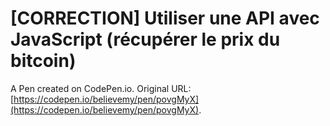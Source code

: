 # [CORRECTION] Utiliser une API avec JavaScript (récupérer le prix du bitcoin)

A Pen created on CodePen.io. Original URL: [https://codepen.io/believemy/pen/povgMyX](https://codepen.io/believemy/pen/povgMyX).


